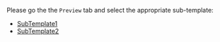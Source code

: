 Please go the the `Preview` tab and select the appropriate sub-template:

- [SubTemplate1](?expand=1&template=1.md)
- [SubTemplate2](?expand=1&template=2.md)

